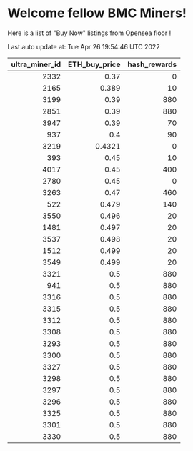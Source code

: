# Welcome fellow BMC Miners!
Here is a list of "Buy Now" listings from Opensea floor !


Last auto update at: Tue Apr 26 19:54:46 UTC 2022


|   ultra_miner_id |   ETH_buy_price |   hash_rewards |
|-----------------:|----------------:|---------------:|
|             2332 |          0.37   |              0 |
|             2165 |          0.389  |             10 |
|             3199 |          0.39   |            880 |
|             2851 |          0.39   |            880 |
|             3947 |          0.39   |             70 |
|              937 |          0.4    |             90 |
|             3219 |          0.4321 |              0 |
|              393 |          0.45   |             10 |
|             4017 |          0.45   |            400 |
|             2780 |          0.45   |              0 |
|             3263 |          0.47   |            460 |
|              522 |          0.479  |            140 |
|             3550 |          0.496  |             20 |
|             1481 |          0.497  |             20 |
|             3537 |          0.498  |             20 |
|             1512 |          0.499  |             20 |
|             3549 |          0.499  |             20 |
|             3321 |          0.5    |            880 |
|              941 |          0.5    |            880 |
|             3316 |          0.5    |            880 |
|             3315 |          0.5    |            880 |
|             3312 |          0.5    |            880 |
|             3308 |          0.5    |            880 |
|             3293 |          0.5    |            880 |
|             3300 |          0.5    |            880 |
|             3327 |          0.5    |            880 |
|             3298 |          0.5    |            880 |
|             3297 |          0.5    |            880 |
|             3296 |          0.5    |            880 |
|             3325 |          0.5    |            880 |
|             3301 |          0.5    |            880 |
|             3330 |          0.5    |            880 |